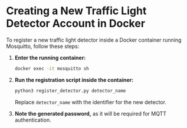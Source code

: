 # Creating a New Traffic Light Detector Account in Docker

To register a new traffic light detector inside a Docker container running Mosquitto, follow these steps:

1. **Enter the running container:**
   ```bash
   docker exec -it mosquitto sh
   ```

2. **Run the registration script inside the container:**
   ```bash
   python3 register_detector.py detector_name
   ```

   Replace `detector_name` with the identifier for the new detector.

3. **Note the generated password,** as it will be required for MQTT authentication.
